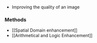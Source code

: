- Improving the quality of an image
### Methods
- [[Spatial Domain enhancement]]
- [[Arithmetical and Logic Enhancement]]
